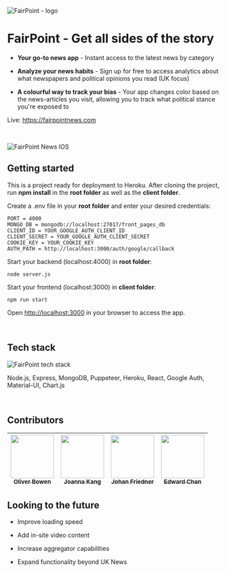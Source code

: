 

![FairPoint - logo](https://i.ibb.co/t4rSWGB/brain2.png)


# FairPoint - Get all sides of the story


-  **Your go-to news app** - Instant access to the latest news by category

-  **Analyze your news habits** - Sign up for free to access analytics about what newspapers and political opinions you read (UK focus)

-  **A colourful way to track your bias** - Your app changes color based on the news-articles you visit, allowing you to track what political stance you're exposed to



Live: https://fairpointnews.com

<br/>

![FairPoint News IOS](https://i.ibb.co/rffv4sr/fairpoint-ios-all-small1.png)


## Getting started

This is a project ready for deployment to Heroku. After cloning the project, run **npm install** in the **root folder** as well as the **client folder**.

Create a .env file in your **root folder** and enter your desired credentials:



    PORT = 4000
    MONGO_DB = mongodb://localhost:27017/front_pages_db
    CLIENT_ID = YOUR_GOOGLE_AUTH_CLIENT_ID
    CLIENT_SECRET = YOUR_GOOGLE_AUTH_CLIENT_SECRET
    COOKIE_KEY = YOUR_COOKIE_KEY
    AUTH_PATH = http://localhost:3000/auth/google/callback

Start your backend (localhost:4000) in **root folder**:

    node server.js

Start your frontend (localhost:3000) in **client folder**:



    npm run start


Open [http://localhost:3000](http://localhost:3000/) in your browser to access the app.


</br>

## Tech stack


![FairPoint tech stack](https://i.ibb.co/TrZSzf4/fairnews-stack-small.png)


Node.js, Express, MongoDB, Puppeteer, Heroku, React, Google Auth, Material-UI, Chart.js


</br>

## Contributors

| [<img src="https://avatars0.githubusercontent.com/u/62963670?s=460&u=9582d59a15347500ba8b3efea4e2f53e0de9c07d&v=4" width="100px;"/><br /><sub><b>Oliver Bowen</b></sub>](https://www.linkedin.com/in/oliverbowen/)<br  />  | [<img src="https://avatars3.githubusercontent.com/u/34419390?s=460&u=ff60c2a18f97a8b98e807e4d36e39e56377f4670&v=4" width="100px;"/><br /><sub><b>Joanna Kang</b></sub>](https://www.linkedin.com/in/sooyeon-kang-244599112/)<br  />  | [<img src="https://avatars1.githubusercontent.com/u/17622438?s=460&u=6d972a510e427effc6c79d5e0686724585342ac2&v=4" width="100px;"/><br /><sub><b>Johan Friedner</b></sub>](https://www.linkedin.com/in/johanfriedner/)<br  />  | [<img src="https://avatars0.githubusercontent.com/u/58035488?s=460&u=8214dffedea9e121cc596cf3d43844957a62c34c&v=4" width="100px;"/><br /><sub><b>Edward Chan</b></sub>](https://www.linkedin.com/in/eklchan/)<br  /> |
| :-: | :-: | :-: | :-: |



## Looking to the future

- Improve loading speed

- Add in-site video content

- Increase aggregator capabilities

- Expand functionality beyond UK News